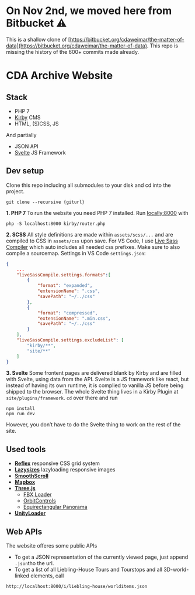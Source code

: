 # On Nov 2nd, we moved here from Bitbucket ⚠️
This is a shallow clone of [https://bitbucket.org/cdaweimar/the-matter-of-data](https://bitbucket.org/cdaweimar/the-matter-of-data). This repo is missing the history of the 600+ commits made already.

# CDA Archive Website

## Stack
- PHP 7
- [Kirby](https://getkirby.com/docs/guide/tour) CMS
- HTML, (S)CSS, JS

And partially

- JSON API
- [Svelte](https://svelte.dev/) JS Framework

## Dev setup
Clone this repo including all submodules to your disk and cd into the project.
```
git clone --recursive {giturl}
```

**1. PHP 7**
To run the website you need PHP 7 installed.
Run [locally:8000](http://localhost:8000/) with
```
php -S localhost:8000 kirby/router.php
```

**2. SCSS**
All style definitions are made within `assets/scss/...` and are compiled to CSS in `assets/css` upon save.
For VS Code, I use [Live Sass Compiler](https://marketplace.visualstudio.com/items?itemName=ritwickdey.live-sass) which auto includes all needed css prefixes. Make sure to also compile a sourcemap.
Settings in VS Code `settings.json`:
```json
{
    ...
    "liveSassCompile.settings.formats":[
        {
            "format": "expanded",
            "extensionName": ".css",
            "savePath": "~/../css"
        },
        {
            "format": "compressed",
            "extensionName": ".min.css",
            "savePath": "~/../css"
        }
    ],
    "liveSassCompile.settings.excludeList": [ 
        "kirby/**",
        "site/**" 
    ]
}
```

**3. Svelte**
Some frontent pages are delivered blank by Kirby and are filled with Svelte, using data from the API. Svelte is a JS framework like react, but instead of having its own runtime, it is complied to vanilla JS before being shipped to the browser. The whole Svelte thing lives in a Kirby Plugin at `site/plugins/framework`. `cd` over there and run
```
npm install
npm run dev
```
However, you don’t have to do the Svelte thing to work on the rest of the site.

## Used tools
- **[Reflex](http://reflexgrid.com)** responsive CSS grid system
- **[Lazysizes](https://github.com/aFarkas/lazysizes)** lazyloading responsive images
- **[SmoothScroll](http://github.com/cferdinandi/smooth-scroll)**
- **[Mapbox](https://docs.mapbox.com/mapbox-gl-js/api/)**
- **[Three.js](https://threejs.org/docs/index.html#manual/en/introduction/Creating-a-scene)**
    - [FBX Loader](https://threejs.org/examples/?q=fbx#webgl_loader_fbx)
    - [OrbitControls](https://threejs.org/examples/?q=orbit#misc_controls_orbit)
    - [Equirectangular Panorama](https://threejs.org/examples/?q=panorama#webgl_panorama_equirectangular)
- **[UnityLoader](https://docs.unity3d.com/Manual/webgl-gettingstarted.html)**


## Web APIs
The website offeres some public APIs

- To get a JSON representation of the currently viewed page, just append `.json`tho the url.
- To get a list of all Liebling-House Tours and Tourstops and all 3D-world-linked elements, call

```
http://localhost:8000/i/liebling-house/worlditems.json
```
